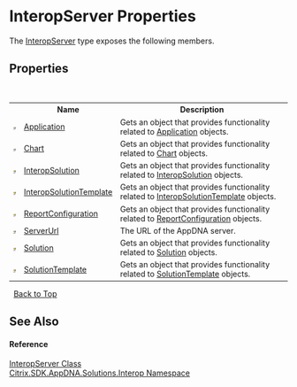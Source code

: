 # InteropServer Properties
 

The <a href="T_Citrix_SDK_AppDNA_Solutions_Interop_InteropServer">InteropServer</a> type exposes the following members.


## Properties
&nbsp;<table><tr><th></th><th>Name</th><th>Description</th></tr><tr><td>![Public property](media/pubproperty.gif "Public property")</td><td><a href="P_Citrix_SDK_AppDNA_Solutions_Interop_InteropServer_Application">Application</a></td><td>
Gets an object that provides functionality related to <a href="P_Citrix_SDK_AppDNA_Solutions_Interop_InteropServer_Application">Application</a> objects.</td></tr><tr><td>![Public property](media/pubproperty.gif "Public property")</td><td><a href="P_Citrix_SDK_AppDNA_Solutions_Interop_InteropServer_Chart">Chart</a></td><td>
Gets an object that provides functionality related to <a href="P_Citrix_SDK_AppDNA_Solutions_Interop_InteropServer_Chart">Chart</a> objects.</td></tr><tr><td>![Public property](media/pubproperty.gif "Public property")</td><td><a href="P_Citrix_SDK_AppDNA_Solutions_Interop_InteropServer_InteropSolution">InteropSolution</a></td><td>
Gets an object that provides functionality related to <a href="P_Citrix_SDK_AppDNA_Solutions_Interop_InteropServer_InteropSolution">InteropSolution</a> objects.</td></tr><tr><td>![Public property](media/pubproperty.gif "Public property")</td><td><a href="P_Citrix_SDK_AppDNA_Solutions_Interop_InteropServer_InteropSolutionTemplate">InteropSolutionTemplate</a></td><td>
Gets an object that provides functionality related to <a href="P_Citrix_SDK_AppDNA_Solutions_Interop_InteropServer_InteropSolutionTemplate">InteropSolutionTemplate</a> objects.</td></tr><tr><td>![Public property](media/pubproperty.gif "Public property")</td><td><a href="P_Citrix_SDK_AppDNA_Solutions_Interop_InteropServer_ReportConfiguration">ReportConfiguration</a></td><td>
Gets an object that provides functionality related to <a href="P_Citrix_SDK_AppDNA_Solutions_Interop_InteropServer_ReportConfiguration">ReportConfiguration</a> objects.</td></tr><tr><td>![Public property](media/pubproperty.gif "Public property")</td><td><a href="P_Citrix_SDK_AppDNA_Solutions_Interop_InteropServer_ServerUrl">ServerUrl</a></td><td>
The URL of the AppDNA server.</td></tr><tr><td>![Public property](media/pubproperty.gif "Public property")</td><td><a href="P_Citrix_SDK_AppDNA_Solutions_Interop_InteropServer_Solution">Solution</a></td><td>
Gets an object that provides functionality related to <a href="P_Citrix_SDK_AppDNA_Solutions_Interop_InteropServer_Solution">Solution</a> objects.</td></tr><tr><td>![Public property](media/pubproperty.gif "Public property")</td><td><a href="P_Citrix_SDK_AppDNA_Solutions_Interop_InteropServer_SolutionTemplate">SolutionTemplate</a></td><td>
Gets an object that provides functionality related to <a href="P_Citrix_SDK_AppDNA_Solutions_Interop_InteropServer_SolutionTemplate">SolutionTemplate</a> objects.</td></tr></table>&nbsp;
<a href="#interopserver-properties">Back to Top</a>

## See Also


#### Reference
<a href="T_Citrix_SDK_AppDNA_Solutions_Interop_InteropServer">InteropServer Class</a><br /><a href="N_Citrix_SDK_AppDNA_Solutions_Interop">Citrix.SDK.AppDNA.Solutions.Interop Namespace</a><br />